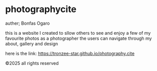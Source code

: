 # photographycite
auther; Bonfas Ogaro

this is a website I created to sllow others to see and enjoy a few of my favourite photos as a photographer
the users can navigate through my about, gallery and design

here is the link: https://tronzee-star.github.io/photography.cite

©2025 all rights reserved
